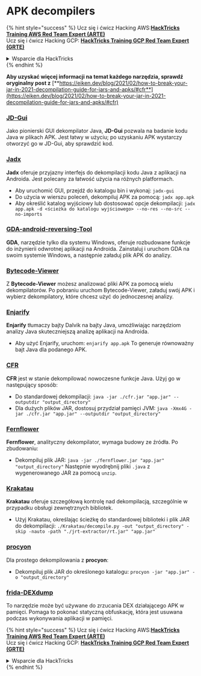# APK decompilers

{% hint style="success" %}
Ucz się i ćwicz Hacking AWS:<img src="../../.gitbook/assets/arte.png" alt="" data-size="line">[**HackTricks Training AWS Red Team Expert (ARTE)**](https://training.hacktricks.xyz/courses/arte)<img src="../../.gitbook/assets/arte.png" alt="" data-size="line">\
Ucz się i ćwicz Hacking GCP: <img src="../../.gitbook/assets/grte.png" alt="" data-size="line">[**HackTricks Training GCP Red Team Expert (GRTE)**<img src="../../.gitbook/assets/grte.png" alt="" data-size="line">](https://training.hacktricks.xyz/courses/grte)

<details>

<summary>Wsparcie dla HackTricks</summary>

* Sprawdź [**plany subskrypcyjne**](https://github.com/sponsors/carlospolop)!
* **Dołącz do** 💬 [**grupy Discord**](https://discord.gg/hRep4RUj7f) lub [**grupy telegram**](https://t.me/peass) lub **śledź** nas na **Twitterze** 🐦 [**@hacktricks\_live**](https://twitter.com/hacktricks\_live)**.**
* **Podziel się sztuczkami hackingowymi, przesyłając PR-y do** [**HackTricks**](https://github.com/carlospolop/hacktricks) i [**HackTricks Cloud**](https://github.com/carlospolop/hacktricks-cloud) repozytoriów github.

</details>
{% endhint %}

**Aby uzyskać więcej informacji na temat każdego narzędzia, sprawdź oryginalny post z** [**https://eiken.dev/blog/2021/02/how-to-break-your-jar-in-2021-decompilation-guide-for-jars-and-apks/#cfr**](https://eiken.dev/blog/2021/02/how-to-break-your-jar-in-2021-decompilation-guide-for-jars-and-apks/#cfr)

### [JD-Gui](https://github.com/java-decompiler/jd-gui)

Jako pionierski GUI dekompilator Java, **JD-Gui** pozwala na badanie kodu Java w plikach APK. Jest łatwy w użyciu; po uzyskaniu APK wystarczy otworzyć go w JD-Gui, aby sprawdzić kod.

### [Jadx](https://github.com/skylot/jadx)

**Jadx** oferuje przyjazny interfejs do dekompilacji kodu Java z aplikacji na Androida. Jest polecany za łatwość użycia na różnych platformach.

* Aby uruchomić GUI, przejdź do katalogu bin i wykonaj: `jadx-gui`
* Do użycia w wierszu poleceń, dekompiluj APK za pomocą: `jadx app.apk`
* Aby określić katalog wyjściowy lub dostosować opcje dekompilacji: `jadx app.apk -d <ścieżka do katalogu wyjściowego> --no-res --no-src --no-imports`

### [GDA-android-reversing-Tool](https://github.com/charles2gan/GDA-android-reversing-Tool)

**GDA**, narzędzie tylko dla systemu Windows, oferuje rozbudowane funkcje do inżynierii odwrotnej aplikacji na Androida. Zainstaluj i uruchom GDA na swoim systemie Windows, a następnie załaduj plik APK do analizy.

### [Bytecode-Viewer](https://github.com/Konloch/bytecode-viewer/releases)

Z **Bytecode-Viewer** możesz analizować pliki APK za pomocą wielu dekompilatorów. Po pobraniu uruchom Bytecode-Viewer, załaduj swój APK i wybierz dekompilatory, które chcesz użyć do jednoczesnej analizy.

### [Enjarify](https://github.com/Storyyeller/enjarify)

**Enjarify** tłumaczy bajty Dalvik na bajty Java, umożliwiając narzędziom analizy Java skuteczniejszą analizę aplikacji na Androida.

* Aby użyć Enjarify, uruchom: `enjarify app.apk` To generuje równoważny bajt Java dla podanego APK.

### [CFR](https://github.com/leibnitz27/cfr)

**CFR** jest w stanie dekompilować nowoczesne funkcje Java. Użyj go w następujący sposób:

* Do standardowej dekompilacji: `java -jar ./cfr.jar "app.jar" --outputdir "output_directory"`
* Dla dużych plików JAR, dostosuj przydział pamięci JVM: `java -Xmx4G -jar ./cfr.jar "app.jar" --outputdir "output_directory"`

### [Fernflower](https://github.com/JetBrains/intellij-community/tree/master/plugins/java-decompiler/engine)

**Fernflower**, analityczny dekompilator, wymaga budowy ze źródła. Po zbudowaniu:

* Dekompiluj plik JAR: `java -jar ./fernflower.jar "app.jar" "output_directory"` Następnie wyodrębnij pliki `.java` z wygenerowanego JAR za pomocą `unzip`.

### [Krakatau](https://github.com/Storyyeller/Krakatau)

**Krakatau** oferuje szczegółową kontrolę nad dekompilacją, szczególnie w przypadku obsługi zewnętrznych bibliotek.

* Użyj Krakatau, określając ścieżkę do standardowej biblioteki i plik JAR do dekompilacji: `./Krakatau/decompile.py -out "output_directory" -skip -nauto -path "./jrt-extractor/rt.jar" "app.jar"`

### [procyon](https://github.com/mstrobel/procyon)

Dla prostego dekompilowania z **procyon**:

* Dekompiluj plik JAR do określonego katalogu: `procyon -jar "app.jar" -o "output_directory"`

### [frida-DEXdump](https://github.com/hluwa/frida-dexdump)

To narzędzie może być używane do zrzucania DEX działającego APK w pamięci. Pomaga to pokonać statyczną obfuskację, która jest usuwana podczas wykonywania aplikacji w pamięci.

{% hint style="success" %}
Ucz się i ćwicz Hacking AWS:<img src="../../.gitbook/assets/arte.png" alt="" data-size="line">[**HackTricks Training AWS Red Team Expert (ARTE)**](https://training.hacktricks.xyz/courses/arte)<img src="../../.gitbook/assets/arte.png" alt="" data-size="line">\
Ucz się i ćwicz Hacking GCP: <img src="../../.gitbook/assets/grte.png" alt="" data-size="line">[**HackTricks Training GCP Red Team Expert (GRTE)**<img src="../../.gitbook/assets/grte.png" alt="" data-size="line">](https://training.hacktricks.xyz/courses/grte)

<details>

<summary>Wsparcie dla HackTricks</summary>

* Sprawdź [**plany subskrypcyjne**](https://github.com/sponsors/carlospolop)!
* **Dołącz do** 💬 [**grupy Discord**](https://discord.gg/hRep4RUj7f) lub [**grupy telegram**](https://t.me/peass) lub **śledź** nas na **Twitterze** 🐦 [**@hacktricks\_live**](https://twitter.com/hacktricks\_live)**.**
* **Podziel się sztuczkami hackingowymi, przesyłając PR-y do** [**HackTricks**](https://github.com/carlospolop/hacktricks) i [**HackTricks Cloud**](https://github.com/carlospolop/hacktricks-cloud) repozytoriów github.

</details>
{% endhint %}
